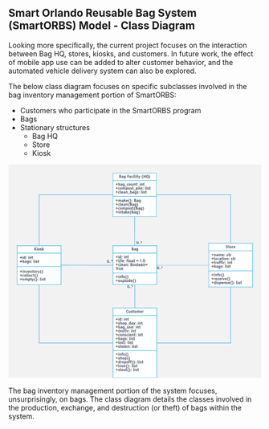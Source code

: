 ## Smart Orlando Reusable Bag System (SmartORBS) Model - Class Diagram


Looking more specifically, the current project focuses on the interaction between Bag HQ, stores, kiosks, and customers. In future work, the effect of mobile app use can be added to alter customer behavior, and the automated vehicle delivery system can also be explored.

The below class diagram focuses on specific subclasses involved in the bag inventory management portion of SmartORBS:
* Customers who participate in the SmartORBS program
* Bags
* Stationary structures
  * Bag HQ
  * Store
  * Kiosk


![Class Diagram](../images/smartorbs_classdiagram.png)

The bag inventory management portion of the system focuses, unsurprisingly, on bags. The class diagram details the classes involved in the production, exchange, and destruction (or theft) of bags within the system.
